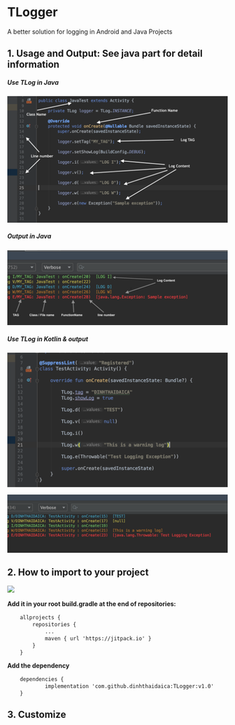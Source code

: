 # TLogger
A better solution for logging in Android and Java Projects

## 1. Usage and Output: See java part for detail information

<h5> Use TLog in Java </h5>

![Implement in Kotlin](https://github.com/dinhthaidaica/TLogger/blob/master/app/src/main/res/drawable/java_implement.png?raw=true)


<h5> Output in Java </h5>

![Implement in Kotlin](https://github.com/dinhthaidaica/TLogger/blob/master/app/src/main/res/drawable/java_output.png?raw=true)


<h5> Use TLog in Kotlin & output </h5>

![Implement in Kotlin](https://github.com/dinhthaidaica/TLogger/blob/master/app/src/main/res/drawable/kotlin_implement.png?raw=true)


![Implement in Kotlin](https://github.com/dinhthaidaica/TLogger/blob/master/app/src/main/res/drawable/kottlin_output.png?raw=true)



## 2. How to import to your project

[![](https://jitpack.io/v/dinhthaidaica/TLogger.svg)](https://jitpack.io/#dinhthaidaica/TLogger)

**Add it in your root build.gradle at the end of repositories:**

```
	allprojects {
		repositories {
			...
			maven { url 'https://jitpack.io' }
		}
	}
```

**Add the dependency**
```
	dependencies {
	        implementation 'com.github.dinhthaidaica:TLogger:v1.0'
	}

```

## 3. Customize

